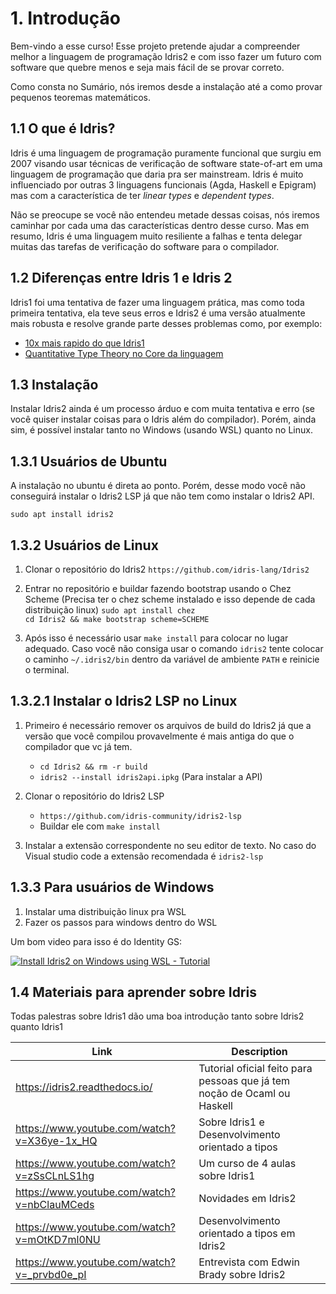 <h1 id="introducao">1. Introdução</h1>

Bem-vindo a esse curso! Esse projeto pretende ajudar a compreender melhor a linguagem de programação Idris2 e com isso fazer um futuro com software que quebre menos e seja mais fácil de se provar correto.

Como consta no Sumário, nós iremos desde a instalação até a como provar pequenos teoremas matemáticos.

<h2 id="oque-e-idris">1.1 O que é Idris?</h2>

Idris é uma linguagem de programação puramente funcional que surgiu em 2007 visando usar técnicas de verificação de software state-of-art em uma linguagem de programação que daria pra ser mainstream. Idris é muito influenciado por outras 3 linguagens funcionais (Agda, Haskell e Epigram) mas com a característica de ter *linear types* e *dependent types*. 

Não se preocupe se você não entendeu metade dessas coisas, nós iremos caminhar por cada uma das características dentro desse curso. Mas em resumo, Idris é uma linguagem muito resiliente a falhas e tenta delegar muitas das tarefas de verificação do software para o compilador.

<h2 id="diferencas-entre-idris1-e-idris2">1.2 Diferenças entre Idris 1 e Idris 2</h2>

Idris1 foi uma tentativa de fazer uma linguagem prática, mas como toda primeira tentativa, ela teve seus erros e Idris2 é uma versão atualmente mais robusta e resolve grande parte desses problemas como, por exemplo:

- [10x mais rapido do que Idris1](https://www.type-driven.org.uk/edwinb/why-is-idris-2-so-much-faster-than-idris-1.html)
- [Quantitative Type Theory no Core da linguagem](https://idris2.readthedocs.io/en/latest/tutorial/multiplicities.html)

<h2 id="instalacao">1.3 Instalação</h2>

Instalar Idris2 ainda é um processo árduo e com muita tentativa e erro (se você quiser instalar coisas para o Idris além do compilador). Porém, ainda sim, é possível instalar tanto no Windows (usando WSL) quanto no Linux. 

<h2 id="usuarios-de-ubuntu">1.3.1 Usuários de Ubuntu</h2>

A instalação no ubuntu é direta ao ponto. Porém, desse modo você não conseguirá instalar o Idris2 LSP já que não tem como instalar o Idris2 API.

```sudo apt install idris2```

<h2 id="usuarios-de-linux">1.3.2 Usuários de Linux</h2>


1. Clonar o repositório do Idris2
   `https://github.com/idris-lang/Idris2`
  
2. Entrar no repositório e buildar fazendo bootstrap usando o Chez Scheme (Precisa ter o chez scheme instalado e isso depende de cada distribuição linux)
   `sudo apt install chez` <br>
   `cd Idris2 && make bootstrap scheme=SCHEME`

3. Após isso é necessário usar `make install` para colocar no lugar adequado. Caso você não consiga usar o comando `idris2` tente colocar o caminho `~/.idris2/bin` dentro da variável de ambiente `PATH` e reinicie o terminal.

<h2 id="instalar-o-lsp">1.3.2.1 Instalar o Idris2 LSP no Linux</h2>

1. Primeiro é necessário remover os arquivos de build do Idris2 já que a versão que você compilou provavelmente é mais antiga do que o compilador que vc já tem. 
    - `cd Idris2 && rm -r build`
    - `idris2 --install idris2api.ipkg` (Para instalar a API)

2. Clonar o repositório do Idris2 LSP 
   - `https://github.com/idris-community/idris2-lsp`
   - Buildar ele com `make install`

3. Instalar a extensão correspondente no seu editor de texto. No caso do Visual studio code a extensão recomendada é `idris2-lsp`

<h2 id="instalar-no-windows">1.3.3 Para usuários de Windows</h2>

1. Instalar uma distribuição linux pra WSL
2. Fazer os passos para windows dentro do WSL 
  
Um bom video para isso é do Identity GS:

[![Install Idris2 on Windows using WSL - Tutorial](http://img.youtube.com/vi/pAGTLlwKM48/0.jpg)](http://www.youtube.com/watch?v=pAGTLlwKM48 "Video Title")

<h2 id="materiais">1.4 Materiais para aprender sobre Idris</h2>

Todas palestras sobre Idris1 dão uma boa introdução tanto sobre Idris2 quanto Idris1

| Link        | Description |
| ----------- | ----------- |
| https://idris2.readthedocs.io/ | Tutorial oficial feito para pessoas que já tem noção de Ocaml ou Haskell |
| https://www.youtube.com/watch?v=X36ye-1x_HQ | Sobre Idris1 e Desenvolvimento orientado a tipos |
| https://www.youtube.com/watch?v=zSsCLnLS1hg | Um curso de 4 aulas sobre Idris1 |
| https://www.youtube.com/watch?v=nbClauMCeds | Novidades em Idris2 |
| https://www.youtube.com/watch?v=mOtKD7ml0NU | Desenvolvimento orientado a tipos em Idris2 |
| https://www.youtube.com/watch?v=_prvbd0e_pI | Entrevista com Edwin Brady sobre Idris2 |
